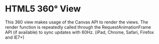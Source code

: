 HTML5 360° View
==============

This 360 view makes usage of the Canvas API to render the views. The render 
function is repeatedly called through the RequestAnimationFrame API (if 
available) to sync updates with 60Hz.
(iPad, Chrome, Safari, Firefox and IE7+)
